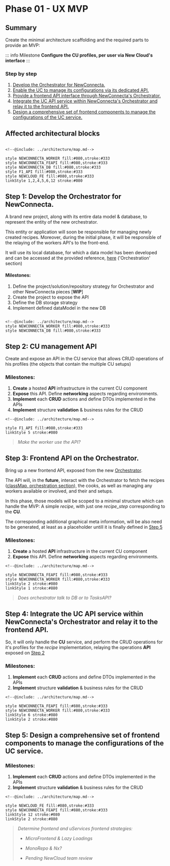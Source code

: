 # Phase 01 - UX MVP

## Summary

Create the minimal architecture scaffolding and the required parts to provide an MVP:

::: info Milestone
**Configure the CU profiles, per user via New Cloud's interface**
:::

### Step by step

1. [Develop the Orchestrator for NewConnecta.](#step-1-develop-the-orchestrator-for-newconnecta)
2. [Enable the UC to manage its configurations via its dedicated API.](#step-2-cu-management-api)
3. [Provide a frontend API interface through NewConnecta's Orchestrator.](#step-3-frontend-api-on-the-orchestrator)
4. [Integrate the UC API service within NewConnecta's Orchestrator and relay it to the frontend API.](#step-4-integrate-the-uc-api-service-within-newconnectas-orchestrator-and-relay-it-to-the-frontend-api)
5. [Design a comprehensive set of frontend components to manage the configurations of the UC service.](#step-5-design-a-comprehensive-set-of-frontend-components-to-manage-the-configurations-of-the-uc-service)

## Affected architectural blocks

```mermaid

<!--@include: ../architecture/map.md-->

style NEWCONNECTA_WORKER fill:#080,stroke:#333
style NEWCONNECTA_FEAPI fill:#080,stroke:#333
style NEWCONNECTA_DB fill:#080,stroke:#333
style F1_API fill:#080,stroke:#333
style NEWCLOUD_FE fill:#080,stroke:#333
linkStyle 1,2,4,5,6,12 stroke:#080

```

## Step 1: Develop the Orchestrator for NewConnecta.

A brand new project, along with its entire data model & database, to represent the entity of the new orchestrator.

This entity or application will soon be responsible for managing newly created recipes. Moreover, during the initial phase, it will be responsible of the relaying of the workers API's to the front-end.

It will use its local database, for which a data model has been developed and can be accessed at the provided reference, [here](../classmap.md) ('Orchestration' section)

#### Milestones:

1. Define the project/solution/repository strategy for Orchestrator and other NewConnecta pieces [**WIP**]
2. Create the project to expose the API
3. Define the DB storage strategy
4. Implement defined dataModel in the new DB

```mermaid

<!--@include: ../architecture/map.md-->
style NEWCONNECTA_WORKER fill:#080,stroke:#333
style NEWCONNECTA_DB fill:#080,stroke:#333
```

## Step 2: CU management API

Create and expose an API in the CU service that allows CRUD operations of his profiles (the objects that contain the multiple CU setups)

### Milestones:

1. **Create** a hosted **API** infrastructure in the current CU component
2. **Expose** this API. Define **networking** aspects regarding environments.
3. **Implement** each **CRUD** actions and define DTOs implemented in the APIs
4. **Implement** structure **validation** & business rules for the CRUD

```mermaid
<!--@include: ../architecture/map.md-->

style F1_API fill:#080,stroke:#333
linkStyle 5 stroke:#080

```

> _Make the worker use the API?_

## Step 3: Frontend API on the Orchestrator.

Bring up a new frontend API, exposed from the new [Orchestrator](../architecture/parts/orchestrator.md).

The API will, in the **future**, interact with the Orchestrator to fetch the recipes ([classMap, orchestration section](../classmap.md)), the cooks, as well as managing any workers available or involved, and their and setups.

In this phase, those models will be scoped to a minimal structure which can handle the MVP: A simple _recipe_, with just one _recipe_step_ corresponding to the **CU**.

The corresponding additional graphical meta information, will be also need to be generated, at least as a placeholder untill it is finally defined in [Step 5](#step-5-design-a-comprehensive-set-of-frontend-components-to-manage-the-configurations-of-the-uc-service)

### Milestones:

1. **Create** a hosted **API** infrastructure in the current CU component
2. **Expose** this API. Define **networking** aspects regarding environments.

```mermaid
<!--@include: ../architecture/map.md-->

style NEWCONNECTA_FEAPI fill:#080,stroke:#333
style NEWCONNECTA_WORKER fill:#880,stroke:#333
linkStyle 2 stroke:#080
linkStyle 1 stroke:#880

```

> _Does orchestrator talk to DB or to TasksAPI?_

## Step 4: Integrate the UC API service within NewConnecta's Orchestrator and relay it to the frontend API.

So, it will only handle the **CU** service, and perform the CRUD operations for it's profiles for the _recipe_ implementation, relaying the operations **API** exposed on [Step 2](#step-2-cu-management-api)

### Milestones:

1. **Implement** each **CRUD** actions and define DTOs implemented in the APIs
2. **Implement** structure **validation** & business rules for the CRUD

```mermaid
<!--@include: ../architecture/map.md-->

style NEWCONNECTA_FEAPI fill:#880,stroke:#333
style NEWCONNECTA_WORKER fill:#880,stroke:#333
linkStyle 6 stroke:#080
linkStyle 2 stroke:#880

```

## Step 5: Design a comprehensive set of frontend components to manage the configurations of the UC service.

### Milestones:

1. **Implement** each **CRUD** actions and define DTOs implemented in the APIs
2. **Implement** structure **validation** & business rules for the CRUD

```mermaid
<!--@include: ../architecture/map.md-->

style NEWCLOUD_FE fill:#080,stroke:#333
style NEWCONNECTA_FEAPI fill:#880,stroke:#333
linkStyle 12 stroke:#080
linkStyle 2 stroke:#880

```

> _Determine frontend and uServices frontend strategies:_
>
> - _MicroFrontend & Lazy Loadings_
>
> - _MonoRepo & Nx?_
>
> - _Pending NewCloud team review_
